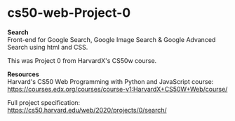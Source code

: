 # cs50-web-Project-0
**Search**\
Front-end for Google Search, Google Image Search & Google Advanced Search using html and CSS.

This was Project 0 from HarvardX's CS50w course.

**Resources**\
Harvard's CS50 Web Programming with Python and JavaScript course: https://courses.edx.org/courses/course-v1:HarvardX+CS50W+Web/course/

Full project specification: https://cs50.harvard.edu/web/2020/projects/0/search/
